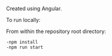 Created using Angular. 

To run locally: 

From within the repository root directory:
```
-npm install 
-npm run start
```
